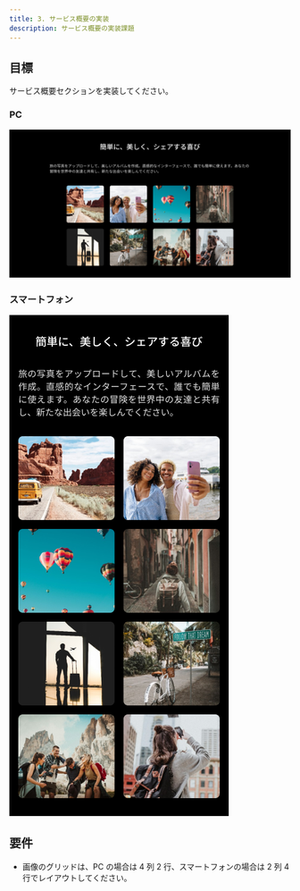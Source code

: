 ```yaml
---
title: 3. サービス概要の実装
description: サービス概要の実装課題
---
```


## 目標

サービス概要セクションを実装してください。

### PC

![alt text](../img/サービス概要.png)

### スマートフォン

![alt text](../img/サービス概要（SP）.png)

## 要件

- 画像のグリッドは、PC の場合は 4 列 2 行、スマートフォンの場合は 2 列 4 行でレイアウトしてください。
